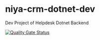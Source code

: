 # niya-crm-dotnet-dev
Dev Project of Helpdesk Dotnet Backend

[![Quality Gate Status](https://sonarcloud.io/api/project_badges/measure?project=Niya-CRM_niya-crm-dotnet-dev&metric=alert_status)](https://sonarcloud.io/summary/new_code?id=Niya-CRM_niya-crm-dotnet-dev)
